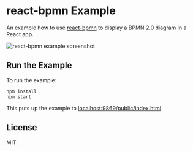 # react-bpmn Example

An example how to use [react-bpmn](../) to display a BPMN 2.0 diagram in a React app.

![react-bpmn example screenshot](./docs/screenshot.png)


## Run the Example

To run the example:

```
npm install
npm start
```

This puts up the example to [localhost:9869/public/index.html](http://localhost:9869/public/index.html).


## License

MIT